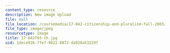 ```yaml
---
content_type: resource
description: New image Upload
file: null
file_location: /coursemedia/17-042-citizenship-and-pluralism-fall-2003/1dece9267fe796228872da928a53229f_17-042f03-th.jpg
file_type: image/jpeg
resourcetype: Image
title: 17-042f03-th.jpg
uid: 1dece926-7fe7-9622-8872-da928a53229f
---
```

